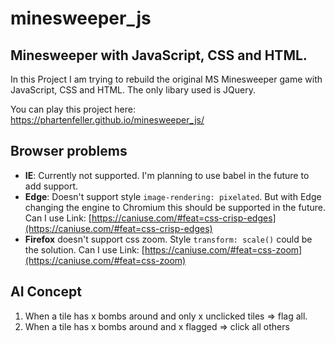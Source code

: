 # minesweeper_js

## Minesweeper with JavaScript, CSS and HTML.

In this Project I am trying to rebuild the original MS Minesweeper game with JavaScript, CSS and HTML. The only libary used is JQuery.

You can play this project here: https://phartenfeller.github.io/minesweeper_js/

## Browser problems

- **IE**: Currently not supported. I'm planning to use babel in the future to add support.
- **Edge**: Doesn't support style `image-rendering: pixelated`. But with Edge changing the engine to Chromium this should be supported in the future.  Can I use Link: [https://caniuse.com/#feat=css-crisp-edges](https://caniuse.com/#feat=css-crisp-edges)
- **Firefox** doesn't support css zoom. Style `transform: scale()` could be the solution. Can I use Link: [https://caniuse.com/#feat=css-zoom](https://caniuse.com/#feat=css-zoom)


## AI Concept

  1. When a tile has x bombs around and only x unclicked tiles => flag all.
  2. When a tile has x bombs around and x flagged => click all others
